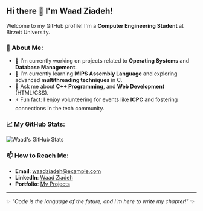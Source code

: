 ## Hi there 👋 I'm Waad Ziadeh!

Welcome to my GitHub profile! I'm a **Computer Engineering Student** at Birzeit University.

### 🌟 About Me:
- 🔭 I’m currently working on projects related to **Operating Systems** and **Database Management**. 
- 🌱 I’m currently learning **MIPS Assembly Language** and exploring advanced **multithreading techniques** in C.
- 💬 Ask me about **C++ Programming**, and **Web Development** (HTML/CSS).
- ⚡ Fun fact: I enjoy volunteering for events like **ICPC** and fostering connections in the tech community.

### 📈 My GitHub Stats:
![Waad's GitHub Stats](https://github-readme-stats.vercel.app/api?username=WaadZiadeh&show_icons=true&theme=radical)

### 📫 How to Reach Me:
- **Email**: waadziadeh@example.com
- **LinkedIn**: [Waad Ziadeh](https://linkedin.com/in/waadziadeh)
- **Portfolio**: [My Projects](https://waadziadeh.github.io)

---

✨ *"Code is the language of the future, and I'm here to write my chapter!"* ✨
